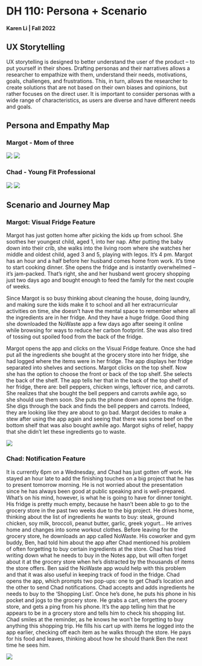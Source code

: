 # DH 110: Persona + Scenario
#### Karen Li | Fall 2022

## UX Storytelling
UX storytelling is designed to better understand the user of the product – to put yourself in their shoes. Drafting personas and their narratives allows a researcher to empathize with them, understand their needs, motivations, goals, challenges, and frustrations. This, in turn, allows the researcher to create solutions that are not based on their own biases and opinions, but rather focuses on the direct user. It is important to consider personas with a wide range of characteristics, as users are diverse and have different needs and goals. 

## Persona and Empathy Map
### Margot - Mom of three 
<img src="User Persona - Margot.png">
<img src="Empathy Map - Margot.png">

### Chad - Young Fit Professional
<img src="User Persona - Chad.png">
<img src="Empathy Map - Chad.png">

## Scenario and Journey Map
### Margot: Visual Fridge Feature
Margot has just gotten home after picking the kids up from school. She soothes her youngest child, aged 1, into her nap. After putting the baby down into their crib, she walks into the living room where she watches her middle and oldest child, aged 3 and 5, playing with legos. It’s 4 pm. Margot has an hour and a half before her husband comes home from work. It’s time to start cooking dinner. She opens the fridge and is instantly overwhelmed – it’s jam-packed. That’s right, she and her husband went grocery shopping just two days ago and bought enough to feed the family for the next couple of weeks. 

Since Margot is so busy thinking about cleaning the house, doing laundry, and making sure the kids make it to school and all her extracurricular activities on time, she doesn’t have the mental space to remember where all the ingredients are in her fridge. And they have a huge fridge. Good thing she downloaded the NoWaste app a few days ago after seeing it online while browsing for ways to reduce her carbon footprint. She was also tired of tossing out spoiled food from the back of the fridge. 

Margot opens the app and clicks on the Visual Fridge feature. Once she had put all the ingredients she bought at the grocery store into her fridge, she had logged where the items were in her fridge. The app displays her fridge separated into shelves and sections. Margot clicks on the top shelf. Now she has the option to choose the front or back of the top shelf. She selects the back of the shelf. The app tells her that in the back of the top shelf of her fridge, there are: bell peppers, chicken wings, leftover rice, and carrots. She realizes that she bought the bell peppers and carrots awhile ago, so she should use them soon. She puts the phone down and opens the fridge. She digs through the back and finds the bell peppers and carrots. Indeed, they are looking like they are about to go bad. Margot decides to make a stew after using the app again and seeing that there was some beef on the bottom shelf that was also bought awhile ago. Margot sighs of relief, happy that she didn’t let these ingredients go to waste. 

<img src="Journey Map - Margot.png">
<br>

### Chad: Notification Feature
It is currently 6pm on a Wednesday, and Chad has just gotten off work. He stayed an hour late to add the finishing touches on a big project that he has to present tomorrow morning. He is not worried about the presentation since he has always been good at public speaking and is well-prepared. What’s on his mind, however, is what he is going to have for dinner tonight. His fridge is pretty much empty, because he hasn’t been able to go to the grocery store in the past two weeks due to the big project. He drives home, thinking about the list of ingredients he wants to buy: steak, ground chicken, soy milk, broccoli, peanut butter, garlic, greek yogurt… 
He arrives home and changes into some workout clothes. Before leaving for the grocery store, he downloads an app called NoWaste. His coworker and gym buddy, Ben, had told him about the app after Chad mentioned his problem of often forgetting to buy certain ingredients at the store. Chad has tried writing down what he needs to buy in the Notes app, but will often forget about it at the grocery store when he’s distracted by the thousands of items the store offers. Ben said the NoWaste app would help with this problem and that it was also useful in keeping track of food in the fridge. Chad opens the app, which prompts two pop-ups: one to get Chad’s location and the other to send Chad notifications. Chad accepts and adds ingredients he needs to buy to the ‘Shopping List’. 
Once he’s done, he puts his phone in his pocket and jogs to the grocery store. He grabs a cart, enters the grocery store, and gets a ping from his phone. It’s the app telling him that he appears to be in a grocery store and tells him to check his shopping list. Chad smiles at the reminder, as he knows he won’t be forgetting to buy anything this shopping trip. He fills his cart up with items he logged into the app earlier, checking off each item as he walks through the store. He pays for his food and leaves, thinking about how he should thank Ben the next time he sees him. 

<img src="Journey Map - Chad.png">

